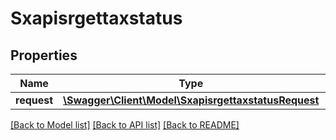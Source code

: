# Sxapisrgettaxstatus

## Properties
Name | Type | Description | Notes
------------ | ------------- | ------------- | -------------
**request** | [**\Swagger\Client\Model\SxapisrgettaxstatusRequest**](SxapisrgettaxstatusRequest.md) |  | [optional] 

[[Back to Model list]](../README.md#documentation-for-models) [[Back to API list]](../README.md#documentation-for-api-endpoints) [[Back to README]](../README.md)



